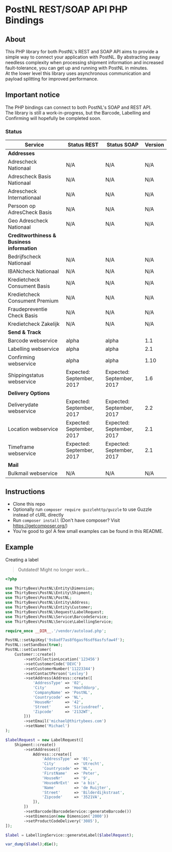 # PostNL REST/SOAP API PHP Bindings

## About
This PHP library for both PostNL's REST and SOAP API aims to provide a simple way to connect your 
application with PostNL. By abstracting away needless complexity when processing shipment 
information and increased fault-tolerance, you can get up and running with PostNL in minutes.  
At the lower level this library uses asynchronous communication and payload splitting for 
improved performance.

## Important notice
The PHP bindings can connect to both PostNL's SOAP and REST API.  
The library is still a work-in-progress, but the Barcode, Labelling and Confirming will 
hopefully be completed soon.

### Status
| Service                                     | Status REST               | Status SOAP               | Version |
| ------------------------------------------- | ------------------------- | ------------------------- | ------- |
| **Addresses**                               |                           |                           |         |
| Adrescheck Nationaal                        | N/A                       | N/A                       | N/A     |
| Adrescheck Basis Nationaal                  | N/A                       | N/A                       | N/A     |
| Adrescheck Internationaal                   | N/A                       | N/A                       | N/A     |
| Persoon op AdresCheck Basis                 | N/A                       | N/A                       | N/A     |
| Geo Adrescheck Nationaal                    | N/A                       | N/A                       | N/A     |
| **Creditworthiness & Business information** |                           |                           |         |
| Bedrijfscheck Nationaal                     | N/A                       | N/A                       | N/A     |
| IBANcheck Nationaal                         | N/A                       | N/A                       | N/A     |
| Kredietcheck Consument Basis                | N/A                       | N/A                       | N/A     |
| Kredietcheck Consument Premium              | N/A                       | N/A                       | N/A     |
| Fraudepreventie Check Basis                 | N/A                       | N/A                       | N/A     |
| Kredietcheck Zakelijk                       | N/A                       | N/A                       | N/A     |
| **Send & Track**                            |                           |                           |         |
| Barcode webservice                          | alpha                     | alpha                     | 1.1     |
| Labelling webservice                        | alpha                     | alpha                     | 2.1     |
| Confirming webservice                       | alpha                     | alpha                     | 1.10    |
| Shippingstatus webservice                   | Expected: September, 2017 | Expected: September, 2017 | 1.6     |
| **Delivery Options**                        |                           |                           |         |
| Deliverydate webservice                     | Expected: September, 2017 | Expected: September, 2017 | 2.2     |
| Location webservice                         | Expected: September, 2017 | Expected: September, 2017 | 2.1     |
| Timeframe webservice                        | Expected: September, 2017 | Expected: September, 2017 | 2.1     |
| **Mail**                                    |                           |                           |         |
| Bulkmail webservice                         | N/A                       | N/A                       | N/A     |

## Instructions
- Clone this repo
- Optionally run `composer require guzzlehttp/guzzle` to use Guzzle instead of cURL directly
- Run `composer install` (Don't have composer? Visit https://getcomposer.org/)
- You're good to go! A few small examples can be found in this README.

## Example
Creating a label

> Outdated! Might no longer work...

```php
<?php

use ThirtyBees\PostNL\Entity\Dimension;
use ThirtyBees\PostNL\Entity\Shipment;
use ThirtyBees\PostNL\PostNL;
use ThirtyBees\PostNL\Entity\Address;
use ThirtyBees\PostNL\Entity\Customer;
use ThirtyBees\PostNL\Request\LabelRequest;
use ThirtyBees\PostNL\Service\BarcodeService;
use ThirtyBees\PostNL\Service\LabellingService;

require_once __DIR__.'/vendor/autoload.php';

PostNL::setApiKey('9s8adf7as8f6gasf6sdf6asfsfaw4f');
PostNL::setSandbox(true);
PostNL::setCustomer(
    Customer::create()
        ->setCollectionLocation('123456')
        ->setCustomerCode('DEVC')
        ->setCustomerNumber('11223344')
        ->setContactPerson('Lesley')
        ->setAddress(Address::create([
            'AddressType' => '02',
            'City'        => 'Hoofddorp',
            'CompanyName' => 'PostNL',
            'Countrycode' => 'NL',
            'HouseNr'     => '42',
            'Street'      => 'Siriusdreef',
            'Zipcode'     => '2132WT',
        ]))
        ->setEmail('michael@thirtybees.com')
        ->setName('Michael')
);

$labelRequest = new LabelRequest([
    Shipment::create()
        ->setAddresses([
            Address::create([
                'AddressType' => '01',
                'City'        => 'Utrecht',
                'Countrycode' => 'NL',
                'FirstName'   => 'Peter',
                'HouseNr'     => '9',
                'HouseNrExt'  => 'a bis',
                'Name'        => 'de Ruijter',
                'Street'      => 'Bilderdijkstraat',
                'Zipcode'     => '3521VA',
            ]),
        ])
        ->setBarcode(BarcodeService::generateBarcode())
        ->setDimension(new Dimension('2000'))
        ->setProductCodeDelivery('3085'),
]);

$label = LabellingService::generateLabel($labelRequest);

var_dump($label);die();
```
